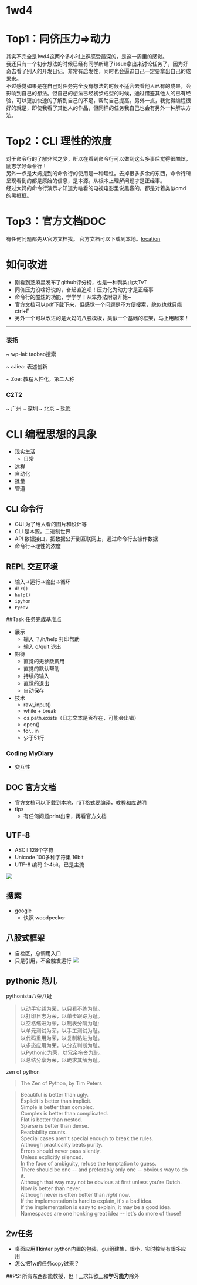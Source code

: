# 1wd4

# Top1：同侪压力=>动力
其实不完全是1wd4这两个多小时上课感受最深的，是这一周里的感觉。  
我还只有一个初步想法的时候已经有同学新建了issue拿出来讨论任务了，因为好奇去看了别人的开发日记，非常有启发性，同时也会逼迫自己一定要拿出自己的成果来。  
不过感觉如果是在自己对任务完全没有想法的时候不适合去看他人已有的成果，会影响到自己的想法。但自己的想法已经初步成型的时候，通过借鉴其他人的已有经验，可以更加快速的了解到自己的不足，帮助自己提高。另外一点，我觉得编程很好的就是，即使我看了其他人的作品，但同样的任务我自己也会有另外一种解决方法。
# Top2：CLI 理性的浓度
对于命令行的了解非常之少，所以在看到命令行可以做到这么多事后觉得很酷炫，励志学好命令行！  
另外一点是大妈提到的命令行的使用是一种理性。去掉很多多余的东西，命令行所呈现看到的都是原始的信息，是本源。从根本上理解问题才是正经事。  
经过大妈的命令行演示才知道为啥看的电视电影里说黑客的，都是对着类似cmd的黑框框。
# Top3：官方文档DOC
有任何问题都先从官方文档找。
官方文档可以下载到本地。[location](https://docs.python.org/2/download.html)

# 如何改进
* 刚看到芝麻星发布了github评分榜，也是一种鸭梨山大TvT
* 同侪压力没啥好说的，奋起直追呗！压力化为动力才是正经事
* 命令行的酷炫的功能，学学学！从笨办法附录开始~
* 官方文档可以pdf下载下来，但感觉一个问题是不方便搜索，貌似也就只能ctrl+F
* 另外一个可以改进的是大妈的八股模板，类似一个基础的框架，马上用起来！


---


### 表扬
~ wp-lai: taobao搜索

~ aJiea: 表述创新

~ Zoe: 教程人性化，第二人称

### C2T2
~ 广州
~ 深圳
~ 北京
~ 珠海


# CLI 编程思想的具象

* 现实生活
	* 日常
* 远程
* 自动化
* 批量
* 管道

## CLI 命令行
* GUI 为了给人看的图片和设计等
* CLI 是本源，二进制世界
* API 数据接口，把数据公开到互联网上，通过命令行去操作数据
* 命令行->理性的浓度

## REPL 交互环境
* 输入->运行->输出->循环
* ```dir()```
* ```help()```
* ```ipyhon```
* ```Pyenv```

##Task
任务完成基准点

* 展示
	* 输入 ？/h/help 打印帮助
	* 输入 q/quit 退出
* 期待
	* 直觉的无参数调用
	* 直觉的默认帮助
	* 持续的输入
	* 直觉的退出
	* 自动保存
* 技术
	* raw_input()
	* while + break
	* os.path.exists（日志文本是否存在，可能会出错）
	* open()
	* for.. in
	* 少于51行

### Coding MyDiary
* 交互性

## DOC 官方文档
* 官方文档可以下载到本地，rST格式要编译，教程和库说明
* tips
	* 有任何问题print出来，再看官方文档

## UTF-8
* ASCII 128个字符
* Unicode 100多种字符集 16bit
* UTF-8 编码 2-4bit，已是主流

![](捕获.PNG)

## 搜索
* google
	* 快照 woodpecker
	
## 八股式框架
* 自检区，总调用入口
* 只是引用，不会触发运行
![](2.PNG)

## pythonic 范儿
pythonista八荣八耻
> 以动手实践为荣，以只看不练为耻。  
> 以打印日志为荣，以单步跟踪为耻。  
> 以空格缩进为荣，以制表分隔为耻;  
> 以单元测试为荣，以手工测试为耻。  
> 以代码重用为荣，以复制粘贴为耻。  
> 以多态应用为荣，以分支判断为耻。  
> 以Pythonic为荣，以冗余拖沓为耻。  
> 以总结分享为荣，以跪求其解为耻。  

zen of python
> The Zen of Python, by Tim Peters

> Beautiful is better than ugly.  
> Explicit is better than implicit.  
> Simple is better than complex.  
> Complex is better than complicated.  
> Flat is better than nested.  
> Sparse is better than dense.  
> Readability counts.  
> Special cases aren't special enough to break the rules.  
> Although practicality beats purity.  
> Errors should never pass silently.  
> Unless explicitly silenced.  
> In the face of ambiguity, refuse the temptation to guess.  
> There should be one -- and preferably only one -- obvious way to do it.  
> Although that way may not be obvious at first unless you're Dutch.  
> Now is better than never.  
> Although never is often better than *right* now.  
> If the implementation is hard to explain, it's a bad idea.  
> If the implementation is easy to explain, it may be a good idea.  
> Namespaces are one honking great idea -- let's do more of those!

## 2w任务
* 桌面应用**Tk**inter python内置的包装，gui组建集，很小，实时控制有很多应用
* 怎么把1w的任务copy过来？

##PS:
所有东西都能教授，但！__求知欲__和**学习能力**除外